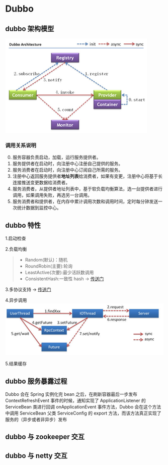 # Dubbo

## dubbo 架构模型

![dubbo架构模型](../.vuepress/public/javadubboarchitecture.jpg)

### 调用关系说明

0. 服务容器负责启动，加载，运行服务提供者。
1. 服务提供者在启动时，向注册中心注册自己提供的服务。
1. 服务消费者在启动时，向注册中心订阅自己所需的服务。
1. 注册中心返回服务提供者**地址列表**给消费者，如果有变更，注册中心将基于长连接推送变更数据给消费者。
1. 服务消费者，从提供者地址列表中，基于软负载均衡算法，选一台提供者进行调用，如果调用失败，再选另一台调用。
1. 服务消费者和提供者，在内存中累计调用次数和调用时间，定时每分钟发送一次统计数据到监控中心。

## dubbo 特性

1.启动检查

2.负载均衡

> - Random(默认)：随机
> - RoundRobin(主要):轮询
> - LeastActive(次要):最少活跃数调用
> - ConsistentHash:一致性 hash -> [传送门](../points/consistentHashing.md)

3.多协议支持 -> [传送门]()

4.异步调用
![dubbo异步调用](../.vuepress/public/javadubboyibudiaoyong.png)

5.结果缓存

## dubbo 服务暴露过程

Dubbo 会在 Spring 实例化完 bean 之后，在刷新容器最后一步发布 ContextRefreshEvent 事件的时候，通知实现了 ApplicationListener 的 ServiceBean 类进行回调 onApplicationEvent 事件方法，Dubbo 会在这个方法中调用 ServiceBean 父类 ServiceConfig 的 export 方法，而该方法真正实现了服务的（异步或者非异步）发布

## dubbo 与 zookeeper 交互

## dubbo 与 netty 交互











<comment-comment/>